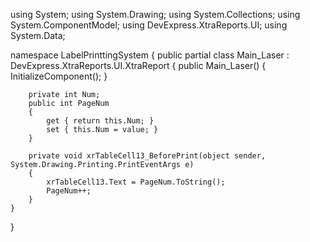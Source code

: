 using System;
using System.Drawing;
using System.Collections;
using System.ComponentModel;
using DevExpress.XtraReports.UI;
using System.Data;

namespace LabelPrinttingSystem
{
    public partial class Main_Laser : DevExpress.XtraReports.UI.XtraReport
    {
        public Main_Laser()
        {
            InitializeComponent();
        }

        private int Num;
        public int PageNum
        {
            get { return this.Num; }
            set { this.Num = value; }
        }
        
        private void xrTableCell13_BeforePrint(object sender, System.Drawing.Printing.PrintEventArgs e)
        {
            xrTableCell13.Text = PageNum.ToString();
            PageNum++;
        }
    }
}
